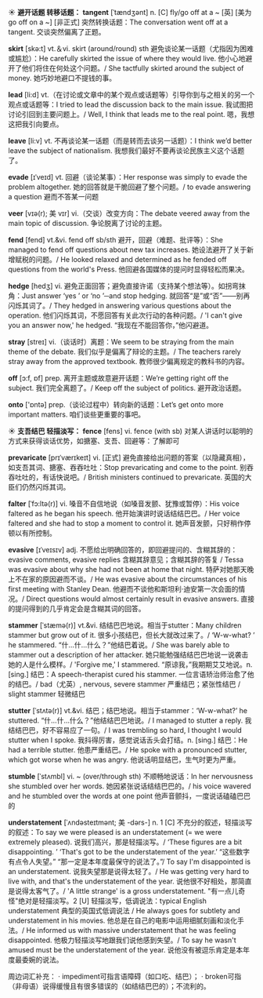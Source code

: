 ☀ <span class="category">**避开话题 转移话题：**</span>
<span class="vocabulary">**tangent**</span> [ˈtændʒənt]
<span class="definition">n. [C] fly/go off at a ~ [英] [美为go off on a ~] [非正式] 突然转换话题：</span>The conversation went off at a tangent. 交谈突然偏离了正题。

<span class="vocabulary">**skirt**</span> [skə:t] 
<span class="definition">vt.＆vi. skirt (around/round) sth 避免谈论某一话题（尤指因为困难或尴尬）：</span>He carefully skirted the issue of where they would live. 他小心地避开了他们将住在何处这个问题。/ She tactfully skirted around the subject of money. 她巧妙地避口不提钱的事。

<span class="vocabulary">**lead**</span> [li:d] 
<span class="definition">vt.（在讨论或文章中的某个观点或话题等）引导你到与之相关的另一个观点或话题等：</span>I tried to lead the discussion back to the main issue. 我试图把讨论引回到主要问题上。/ Well, I think that leads me to the real point. 嗯，我想这把我引向要点。

<span class="vocabulary">**leave**</span> [li:v] 
<span class="definition">vt. 不再谈论某一话题（而是转而去谈另一话题）：</span>I think we’d better leave the subject of nationalism. 我想我们最好不要再谈论民族主义这个话题了。
           
<span class="vocabulary">**evade**</span> [ɪˈveɪd]
<span class="definition">vt. 回避（谈论某事）：</span>Her response was simply to evade the problem altogether. 她的回答就是干脆回避了整个问题。/ to evade answering a question 避而不答某一问题
                      
<span class="vocabulary">**veer**</span> [vɪə(r); 美 vɪr]
<span class="definition">vi.（交谈）改变方向：</span>The debate veered away from the main topic of discussion. 争论脱离了讨论的主题。

<span class="vocabulary">**fend**</span> [fend]
<span class="definition">vt.&vi. fend off sb/sth 避开，回避（难题、批评等）：</span>She managed to fend off questions about new tax increases. 她设法避开了关于新增赋税的问题。/ He looked relaxed and determined as he fended off questions from the world's Press. 他回避各国媒体的提问时显得轻松而果决。
           
<span class="vocabulary">**hedge**</span> [hedʒ]
<span class="definition">vi. 避免正面回答；避免直接许诺（支持某个想法等）。如拐弯抹角：</span>Just answer ‘yes ’ or ‘no ’─and stop hedging. 就回答“是”或“否”——别再闪烁其词了。/ They hedged in answering various questions about the operation. 他们闪烁其词，不愿回答有关此次行动的各种问题。/ 'I can't give you an answer now,' he hedged. “我现在不能回答你，”他闪避道。
           
<span class="vocabulary">**stray**</span> [streɪ]
<span class="definition">vi.（谈话时）离题：</span>We seem to be straying from the main theme of the debate. 我们似乎是偏离了辩论的主题。/ The teachers rarely stray away from the approved textbook. 教师很少偏离规定的教科书的内容。

<span class="vocabulary">**off**</span> [ɔ:f, ɒf] 
<span class="definition">prep. 离开主题或故意避开话题：</span>We’re getting right off the subject. 我们完全离题了。/ Keep off the subject of politics. 避开政治话题。

<span class="vocabulary">**onto**</span> ['ɒntə] 
<span class="definition">prep.（谈论过程中）转向新的话题：</span>Let’s get onto more important matters. 咱们谈些更重要的事吧。

☀ <span class="category">**支吾结巴 轻描淡写：**</span>
<span class="vocabulary">**fence**</span> [fens] 
<span class="definition">vi. fence (with sb) 对某人讲话时以聪明的方式来获得谈话优势，如搪塞、支吾、回避等：</span>了解即可
           
<span class="vocabulary">**prevaricate**</span> [prɪˈværɪkeɪt]
<span class="definition">vi. [正式] 避免直接给出问题的答案（以隐藏真相），如支吾其词、搪塞、吞吞吐吐：</span>Stop prevaricating and come to the point. 别吞吞吐吐的，有话快说吧。/ British ministers continued to prevaricate. 英国的大臣们仍然闪烁其词。
             
<span class="vocabulary">**falter**</span> [ˈfɔ:ltə(r)]
<span class="definition">vi. 嗓音不自信地说（如嗓音发颤、犹豫或暂停）：</span>His voice faltered as he began his speech. 他开始演讲时说话结结巴巴。/ Her voice faltered and she had to stop a moment to control it. 她声音发颤，只好稍作停顿以有所控制。         

<span class="vocabulary">**evasive**</span> [ɪˈveɪsɪv]
<span class="definition">adj. 不愿给出明确回答的，即回避提问的、含糊其辞的：</span>evasive comments, evasive replies 含糊其辞意见；含糊其辞的答复 / Tessa was evasive about why she had not been at home that night. 特萨对她那天晚上不在家的原因避而不谈。/ He was evasive about the circumstances of his first meeting with Stanley Dean. 他避而不谈他和斯坦利·迪安第一次会面的情况。/ Direct questions would almost certainly result in evasive answers. 直接的提问得到的几乎肯定会是含糊其词的回答。
           
<span class="vocabulary">**stammer**</span> [ˈstæmə(r)]
<span class="definition">vt.&vi. 结结巴巴地说。相当于stutter：</span>Many children stammer but grow out of it. 很多小孩结巴，但长大就改过来了。/ ‘W-w-what? ’ he stammered. “什…什…什么？”他结巴着说。/ She was barely able to stammer out a description of her attacker. 她只能勉强结结巴巴地说一说袭击她的人是什么模样。/ 'Forgive me,' I stammered. “原谅我，”我期期艾艾地说。<span class="definition">n. [sing.] 结巴：</span>A speech-therapist cured his stammer. 一位言语矫治师治愈了他的结巴。/ bad（尤英）, nervous, severe stammer 严重结巴；紧张性结巴 / slight stammer 轻微结巴
          
<span class="vocabulary">**stutter**</span> [ˈstʌtə(r)]
<span class="definition">vt.&vi. 结巴；结巴地说。相当于stammer：</span>‘W-w-what?’ he stuttered. “什…什…什么？”他结结巴巴地说。/ I managed to stutter a reply. 我结结巴巴，好不容易应了一句。/ I was trembling so hard, I thought I would stutter when I spoke. 我抖得厉害，感觉说话舌头会打结。<span class="definition">n. [sing.] 结巴：</span>He had a terrible stutter. 他患严重结巴。/ He spoke with a pronounced stutter, which got worse when he was angry. 他说话明显结巴，生气时更为严重。
           
<span class="vocabulary">**stumble**</span> [ˈstʌmbl]
<span class="definition">vi. ~ (over/through sth) 不顺畅地说话：</span>In her nervousness she stumbled over her words. 她因紧张说话结结巴巴的。/ his voice wavered and he stumbled over the words at one point 他声音颤抖，一度说话磕磕巴巴的
           
<span class="vocabulary">**understatement**</span> [ˈʌndəsteɪtmənt; 美 -dərs-]
<span class="definition">n. 1 [C] 不充分的叙述，轻描淡写的叙述：</span>To say we were pleased is an understatement (= we were extremely pleased). 说我们高兴，那是轻描淡写。/ ‘These figures are a bit disappointing. ’ ‘That's got to be the understatement of the year.’ “这些数字有点令人失望。” “那一定是本年度最保守的说法了。”/ To say I'm disappointed is an understatement. 说我失望那是说得太轻了。/ He was getting very hard to live with, and that's the understatement of the year. 说他很不好相处，那简直是说得太客气了。/ 'A little strange' is a gross understatement. "有一点儿奇怪"绝对是轻描淡写。<span class="definition">2 [U] 轻描淡写，低调说法：</span>typical English understatement 典型的英国式低调说法 / He always goes for subtlety and understatement in his movies. 他总是在自己的电影中运用细腻刻画和淡化手法。/ He informed us with massive understatement that he was feeling disappointed. 他极力轻描淡写地跟我们说他感到失望。/ To say he wasn't amused must be the understatement of the year. 说他没有被逗乐肯定是本年度最委婉的说法。

周边词汇补充：
· impediment可指言语障碍（如口吃、结巴）；
· broken可指（非母语）说得缓慢且有很多错误的（如结结巴巴的）；不流利的。